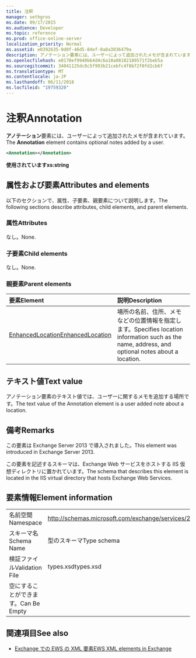 ```yaml
---
title: 注釈
manager: sethgros
ms.date: 09/17/2015
ms.audience: Developer
ms.topic: reference
ms.prod: office-online-server
localization_priority: Normal
ms.assetid: e0392635-9d0f-46d5-84ef-0a8a3036479a
description: アノテーション要素には、ユーザーによって追加されたメモが含まれています。
ms.openlocfilehash: e0170ef9940b64d4c6a10a08182189571f2beb5a
ms.sourcegitcommit: 34041125dc8c5f993b21cebfc4f8b72f0fd2cb6f
ms.translationtype: MT
ms.contentlocale: ja-JP
ms.lasthandoff: 06/11/2018
ms.locfileid: "19759320"
---
```

# <a name="annotation"></a><span data-ttu-id="e0ccd-103">注釈</span><span class="sxs-lookup"><span data-stu-id="e0ccd-103">Annotation</span></span>

<span data-ttu-id="e0ccd-104">**アノテーション**要素には、ユーザーによって追加されたメモが含まれています。</span><span class="sxs-lookup"><span data-stu-id="e0ccd-104">The **Annotation** element contains optional notes added by a user.</span></span> 
  
```XML
<Annotation></Annotation>
```

 <span data-ttu-id="e0ccd-105">**使用されています**</span><span class="sxs-lookup"><span data-stu-id="e0ccd-105">**xs:string**</span></span>
## <a name="attributes-and-elements"></a><span data-ttu-id="e0ccd-106">属性および要素</span><span class="sxs-lookup"><span data-stu-id="e0ccd-106">Attributes and elements</span></span>

<span data-ttu-id="e0ccd-107">以下のセクションで、属性、子要素、親要素について説明します。</span><span class="sxs-lookup"><span data-stu-id="e0ccd-107">The following sections describe attributes, child elements, and parent elements.</span></span>
  
### <a name="attributes"></a><span data-ttu-id="e0ccd-108">属性</span><span class="sxs-lookup"><span data-stu-id="e0ccd-108">Attributes</span></span>

<span data-ttu-id="e0ccd-109">なし。</span><span class="sxs-lookup"><span data-stu-id="e0ccd-109">None.</span></span>
  
### <a name="child-elements"></a><span data-ttu-id="e0ccd-110">子要素</span><span class="sxs-lookup"><span data-stu-id="e0ccd-110">Child elements</span></span>

<span data-ttu-id="e0ccd-111">なし。</span><span class="sxs-lookup"><span data-stu-id="e0ccd-111">None.</span></span>
  
### <a name="parent-elements"></a><span data-ttu-id="e0ccd-112">親要素</span><span class="sxs-lookup"><span data-stu-id="e0ccd-112">Parent elements</span></span>

|<span data-ttu-id="e0ccd-113">**要素**</span><span class="sxs-lookup"><span data-stu-id="e0ccd-113">**Element**</span></span>|<span data-ttu-id="e0ccd-114">**説明**</span><span class="sxs-lookup"><span data-stu-id="e0ccd-114">**Description**</span></span>|
|:-----|:-----|
|[<span data-ttu-id="e0ccd-115">EnhancedLocation</span><span class="sxs-lookup"><span data-stu-id="e0ccd-115">EnhancedLocation</span></span>](enhancedlocation.md) <br/> |<span data-ttu-id="e0ccd-116">場所の名前、住所、メモなどの位置情報を指定します。</span><span class="sxs-lookup"><span data-stu-id="e0ccd-116">Specifies location information such as the name, address, and optional notes about a location.</span></span>  <br/> |
   
## <a name="text-value"></a><span data-ttu-id="e0ccd-117">テキスト値</span><span class="sxs-lookup"><span data-stu-id="e0ccd-117">Text value</span></span>

<span data-ttu-id="e0ccd-118">アノテーション要素のテキスト値では、ユーザーに関するメモを追加する場所です。</span><span class="sxs-lookup"><span data-stu-id="e0ccd-118">The text value of the Annotation element is a user added note about a location.</span></span>
  
## <a name="remarks"></a><span data-ttu-id="e0ccd-119">備考</span><span class="sxs-lookup"><span data-stu-id="e0ccd-119">Remarks</span></span>

<span data-ttu-id="e0ccd-120">この要素は Exchange Server 2013 で導入されました。</span><span class="sxs-lookup"><span data-stu-id="e0ccd-120">This element was introduced in Exchange Server 2013.</span></span>
  
<span data-ttu-id="e0ccd-121">この要素を記述するスキーマは、Exchange Web サービスをホストする IIS 仮想ディレクトリに置かれています。</span><span class="sxs-lookup"><span data-stu-id="e0ccd-121">The schema that describes this element is located in the IIS virtual directory that hosts Exchange Web Services.</span></span>
  
## <a name="element-information"></a><span data-ttu-id="e0ccd-122">要素情報</span><span class="sxs-lookup"><span data-stu-id="e0ccd-122">Element information</span></span>

|||
|:-----|:-----|
|<span data-ttu-id="e0ccd-123">名前空間</span><span class="sxs-lookup"><span data-stu-id="e0ccd-123">Namespace</span></span>  <br/> |http://schemas.microsoft.com/exchange/services/2006/types  <br/> |
|<span data-ttu-id="e0ccd-124">スキーマ名</span><span class="sxs-lookup"><span data-stu-id="e0ccd-124">Schema Name</span></span>  <br/> |<span data-ttu-id="e0ccd-125">型のスキーマ</span><span class="sxs-lookup"><span data-stu-id="e0ccd-125">Type schema</span></span>  <br/> |
|<span data-ttu-id="e0ccd-126">検証ファイル</span><span class="sxs-lookup"><span data-stu-id="e0ccd-126">Validation File</span></span>  <br/> |<span data-ttu-id="e0ccd-127">types.xsd</span><span class="sxs-lookup"><span data-stu-id="e0ccd-127">types.xsd</span></span>  <br/> |
|<span data-ttu-id="e0ccd-128">空にすることができます。</span><span class="sxs-lookup"><span data-stu-id="e0ccd-128">Can Be Empty</span></span>  <br/> ||
   
## <a name="see-also"></a><span data-ttu-id="e0ccd-129">関連項目</span><span class="sxs-lookup"><span data-stu-id="e0ccd-129">See also</span></span>

- [<span data-ttu-id="e0ccd-130">Exchange での EWS の XML 要素</span><span class="sxs-lookup"><span data-stu-id="e0ccd-130">EWS XML elements in Exchange</span></span>](ews-xml-elements-in-exchange.md)

